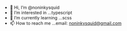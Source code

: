 - 👋 Hi, I’m @noninkysquid
- 👀 I’m interested in ...typescript
- 🌱 I’m currently learning ...scss
- 📫 How to reach me ...email: noninkysquid@gmail.com

